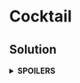 # Cocktail
## Solution
<details>
<summary><b>SPOILERS</b></summary>

The problem is the combination of GCD & LCM and one-way DFS.

### Steps
1. Before we start the DFS, we should multiply all prime numbers from all ratios, excluding just GCD of each ratio. For example, there are ratios such as 3:1 and 6:4. Then we should get

$$ start = (3 × 1 / GCD(3, 1)) × (6 × 4 / GCD(6, 4))
= 3 × 12 = 36 $$

2. As we assign it to the start node of the DFS, we can multiply or divide it into some constituting numbers according to the ratio.

</details>
